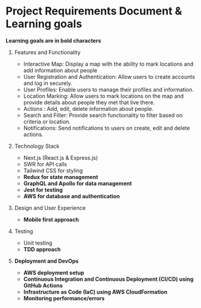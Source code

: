 # Project Requirements Document & Learning goals
<b>Learning goals are in bold characters</b>
<ol>
  <li>
    <p>Features and Functionality</p>
    <ul>
      <li>Interactive Map: Display a map with the ability to mark locations and add information about people</li>
      <li>User Registration and Authentication: Allow users to create accounts and log in securely.</li>
      <li>User Profiles: Enable users to manage their profiles and information.</li>
      <li>Location Marking: Allow users to mark locations on the map and provide details about people they met that live there.</li>
      <li>Actions : Add, edit, delete information about people.</li>
      <li>Search and Filter: Provide search functionality to filter based on criteria or location.</li>
      <li>Notifications: Send notifications to users on create, edit and delete actions.</li>
    </ul>
  </li>
  <li>
    <p>Technology Stack</p>
    <ul>
      <li>Next.js (React.js &amp; Express.js)</li>
      <li>SWR for API calls</li>
      <li>Tailwind CSS for styling</li>
      <b>
      <li>Redux for state management</li>
      <li>GraphQL and Apollo for data management</li>
      <li>Jest for testing</li>
      <li>AWS for database and authentication</li>
        </b>
    </ul>
  </li>
  <li>
    <p>Design and User Experience</p>
    <ul>
      <b><li>Mobile first approach</li></b>
    </ul>
  </li>
  <li>
    <p>Testing</p>
    <ul>
      <li>Unit testing</li>
      <b>
      <li>TDD approach</li>
        </b>
    </ul>
  </li>
  <li>
    <b>
      <p>Deployment and DevOps</p>
      <ul>
        <li>AWS deployment setup</li>
        <li>Continuous Integration and Continuous Deployment (CI/CD) using GitHub Actions</li>
        <li>Infrastructure as Code (IaC) using AWS CloudFormation</li>
         <li>Monitoring performance/errors</li>
      </ul>
    </b>
  </li>
</ol>
